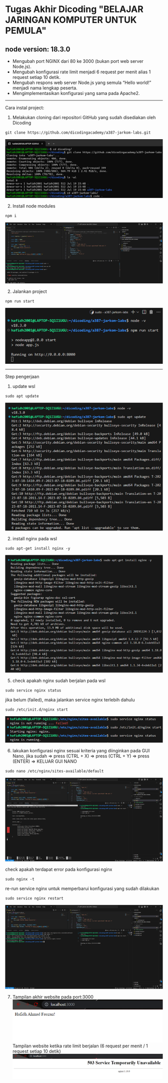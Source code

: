 # Tugas Akhir Dicoding "BELAJAR JARINGAN KOMPUTER UNTUK PEMULA"

## node version: 18.3.0

- Mengubah port NGINX dari 80 ke 3000 (bukan port web server Node.js).
- Mengubah konfigurasi rate limit menjadi 6 request per menit alias 1 request setiap 10 detik.
- Mengubah respons web server Node.js yang semula “Hello world!” menjadi nama lengkap peserta.
- Mengimplementasikan konfigurasi yang sama pada Apache2.

---

Cara instal project:

1. Melakukan cloning dari repositori GitHub yang sudah disediakan oleh Dicoding

```
git clone https://github.com/dicodingacademy/a387-jarkom-labs.git
```

![](screenshoot/1.png)

2. Install node modules

```
npm i
```

![](screenshoot/2.png)

2. Jalankan project

```
npm run start
```

![](screenshoot/run.png)

---

Step pengerjaan

1. update wsl

```
sudo apt update
```

![](screenshoot/3.png)

2. install nginx pada wsl

```
sudo apt-get install nginx -y
```

![](screenshoot/4.png)

5. check apakah nginx sudah berjalan pada wsl

```
sudo service nginx status
```

jika belum (failed), maka jalankan service nginx terlebih dahulu

```
sudo /etc/init.d/nginx start
```

![](screenshoot/5.png)

6. lakukan konfigurasi nginx sesuai kriteria yang diinginkan pada GUI Nano, jika sudah => press (CTRL + X) => press (CTRL + Y) => press (ENTER) => KELUAR GUI NANO

```
sudo nano /etc/nginx/sites-available/default
```

![](screenshoot/6.png)

check apakah terdapat error pada konfigurasi nginx

```
sudo nginx -t
```

re-run service nginx untuk memperbarui konfigurasi yang sudah dilakukan

```
sudo service nginx restart
```

![](screenshoot/7.png)

7. Tampilan akhir website pada port:3000
   ![](screenshoot/9.png)
   Tampilan website ketika rate limit berjalan (6 request per menit / 1 request setiap 10 detik)
   ![](screenshoot/8.png)
